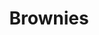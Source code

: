 ---
title: Brownies
metadata:
  servings: '16'
  title: Brownies
  course: Treat
ingredients:
- name: cacao powder
  amount: 65g
- name: dates
  amount: 45g
- name: maple syrup
  amount: 320 g
- name: chocolate chips
  amount: 75g
- name: vanilla essence
  amount: 1 tbsp
- name: baking powder
  amount: 1 tsp
- name: peanut butter
  amount: 590 g
- name: salt
  amount: 0.5 tsp
- name: eggs
  amount: '2'
cookware:
- name: mixing bowl
- name: whisk
- name: spoon
- name: deep baking tray
- name: baking paper
steps:
- description: Preheat the oven to 180C then grab a mixing bowl and whisk the maple
    syrup, dates and peanut butter until they're combined.
- description: Add the eggs and vanilla essence and whisk some more.
- description: Stir in the cacao powder, baking powder and salt with a spoon. Mix
    well until it's all the same colour.
- description: Stir in the toppings. I like to use chocolate chips.
- description: Line a deep baking tray with baking paper and spread the mixture evenly
    across it. And put it in the oven for 20 minutes, or until slightly golden.
- description: Leave to cool and then slice into 16 even portions.


---